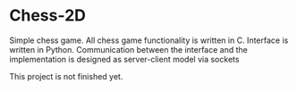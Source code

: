 # Chess-2D

Simple chess game. All chess game functionality is written in C.
Interface is written in Python. Communication between the interface and the implementation is designed as server-client model via sockets

This project is not finished yet.
